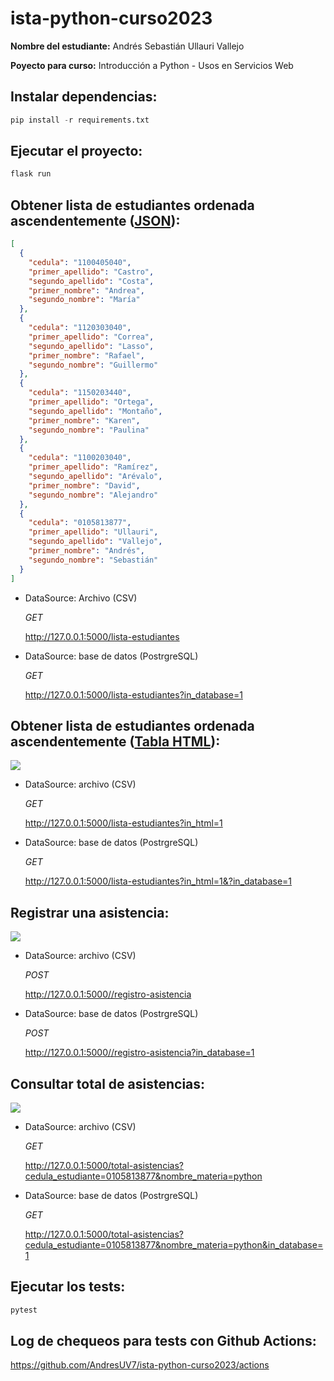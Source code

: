 # ista-python-curso2023
**Nombre del estudiante:** Andrés Sebastián Ullauri Vallejo

**Poyecto para curso:** Introducción a Python - Usos en Servicios Web

## Instalar dependencias:
```py
pip install -r requirements.txt
```

## Ejecutar el proyecto:
```py
flask run
```
## Obtener lista de estudiantes ordenada ascendentemente (<ins>JSON</ins>):

```json
[
  {
    "cedula": "1100405040",
    "primer_apellido": "Castro",
    "segundo_apellido": "Costa",
    "primer_nombre": "Andrea",
    "segundo_nombre": "María"
  },
  {
    "cedula": "1120303040",
    "primer_apellido": "Correa",
    "segundo_apellido": "Lasso",
    "primer_nombre": "Rafael",
    "segundo_nombre": "Guillermo"
  },
  {
    "cedula": "1150203440",
    "primer_apellido": "Ortega",
    "segundo_apellido": "Montaño",
    "primer_nombre": "Karen",
    "segundo_nombre": "Paulina"
  },
  {
    "cedula": "1100203040",
    "primer_apellido": "Ramírez",
    "segundo_apellido": "Arévalo",
    "primer_nombre": "David",
    "segundo_nombre": "Alejandro"
  },
  {
    "cedula": "0105813877",
    "primer_apellido": "Ullauri",
    "segundo_apellido": "Vallejo",
    "primer_nombre": "Andrés",
    "segundo_nombre": "Sebastián"
  }
]
```
* DataSource: Archivo (CSV)

  *GET*
  
  http://127.0.0.1:5000/lista-estudiantes
  
* DataSource: base de datos (PostrgreSQL)

  *GET*
  
  http://127.0.0.1:5000/lista-estudiantes?in_database=1

## Obtener lista de estudiantes ordenada ascendentemente (<ins>Tabla HTML</ins>):

<img src="https://khkysohlylavihvzpybj.supabase.co/storage/v1/object/public/ista-python-curso-2023/students_list_html.webp?t=2023-08-05T00%3A19%3A51.805Z" />

* DataSource: archivo (CSV)

  *GET*
  
  http://127.0.0.1:5000/lista-estudiantes?in_html=1

* DataSource: base de datos (PostrgreSQL)

  *GET*
  
  http://127.0.0.1:5000/lista-estudiantes?in_html=1&?in_database=1

## Registrar una asistencia:

<img src="https://khkysohlylavihvzpybj.supabase.co/storage/v1/object/public/ista-python-curso-2023/register_attendance_api_call.webp" />

* DataSource: archivo (CSV)</u>

  *POST*
  
  http://127.0.0.1:5000//registro-asistencia
  
* DataSource: base de datos (PostrgreSQL)

  *POST*
  
  http://127.0.0.1:5000//registro-asistencia?in_database=1

## Consultar total de asistencias:

<img src="https://khkysohlylavihvzpybj.supabase.co/storage/v1/object/public/ista-python-curso-2023/total_attendance_student_api_call.webp?t=2023-08-05T00%3A28%3A15.070Z" />

* DataSource: archivo (CSV)

  *GET*
  
  http://127.0.0.1:5000/total-asistencias?cedula_estudiante=0105813877&nombre_materia=python

* DataSource: base de datos (PostrgreSQL)

  *GET*
  
  http://127.0.0.1:5000/total-asistencias?cedula_estudiante=0105813877&nombre_materia=python&in_database=1

## Ejecutar los tests:
```py
pytest
```
## Log de chequeos para tests con Github Actions:

https://github.com/AndresUV7/ista-python-curso2023/actions
